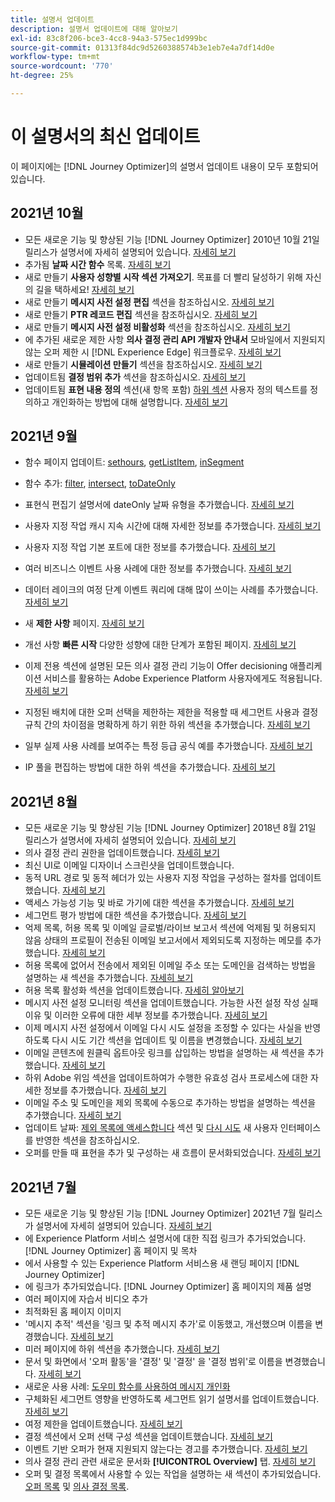 ```yaml
---
title: 설명서 업데이트
description: 설명서 업데이트에 대해 알아보기
exl-id: 83c8f206-bce3-4cc8-94a3-575ec1d999bc
source-git-commit: 01313f84dc9d5260388574b3e1eb7e4a7df14d0e
workflow-type: tm+mt
source-wordcount: '770'
ht-degree: 25%

---
```


# 이 설명서의 최신 업데이트

이 페이지에는 [!DNL Journey Optimizer]의 설명서 업데이트 내용이 모두 포함되어 있습니다.


## 2021년 10월

* 모든 새로운 기능 및 향상된 기능 [!DNL Journey Optimizer] 2010년 10월 21일 릴리스가 설명서에 자세히 설명되어 있습니다. [자세히 보기](release-notes.md)
* 추가됨 **날짜 시간 함수** 목록. [자세히 보기](personalization/functions/dates.md)
* 새로 만들기 **사용자 성향별 시작 섹션 가져오기**. 목표를 더 빨리 달성하기 위해 자신의 길을 택하세요! [자세히 보기](quick-start.md)
* 새로 만들기 **메시지 사전 설정 편집** 섹션을 참조하십시오. [자세히 보기](configuration/message-presets.md#edit-message-preset)
* 새로 만들기 **PTR 레코드 편집** 섹션을 참조하십시오. [자세히 보기](configuration/ptr-records.md#edit-ptr-record)
* 새로 만들기 **메시지 사전 설정 비활성화** 섹션을 참조하십시오. [자세히 보기](configuration/message-presets.md#edit-message-preset#deactivate-preset)
* 에 추가된 새로운 제한 사항 **의사 결정 관리 API 개발자 안내서** 모바일에서 지원되지 않는 오퍼 제한 시 [!DNL Experience Edge] 워크플로우. [자세히 보기](offers/api-reference/offers-api/personalized-offers/create.md#limitations)
* 새로 만들기 **시뮬레이션 만들기** 섹션을 참조하십시오. [자세히 보기](offers/offer-activities/simulation.md)
* 업데이트됨 **결정 범위 추가** 섹션을 참조하십시오. [자세히 보기](offers/offer-activities/create-offer-activities.md#add-decision-scopes)
* 업데이트됨 **표현 내용 정의** 섹션(새 항목 포함) [하위 섹션](offers/offer-library/creating-personalized-offers.md#custom-text) 사용자 정의 텍스트를 정의하고 개인화하는 방법에 대해 설명합니다. [자세히 보기](offers/offer-library/creating-personalized-offers.md#content)

## 2021년 9월

* 함수 페이지 업데이트: [sethours](building-journeys/functions/functionsethours.md), [getListItem](building-journeys/functions/functiongetlistitem.md), [inSegment](building-journeys/functions/functioninsegment.md)

* 함수 추가: [filter](building-journeys/functions/functionfilter.md), [intersect](building-journeys/functions/functionintersect.md), [toDateOnly](building-journeys/functions/functiontodateonly.md)

* 표현식 편집기 설명서에 dateOnly 날짜 유형을 추가했습니다. [자세히 보기](building-journeys/expression/data-types.md)

* 사용자 지정 작업 캐시 지속 시간에 대해 자세한 정보를 추가했습니다. [자세히 보기](datasource/external-data-sources.md#section_wjp_nl5_nhb)

* 사용자 지정 작업 기본 포트에 대한 정보를 추가했습니다. [자세히 보기](action/about-custom-action-configuration.md#url-configuration)

* 여러 비즈니스 이벤트 사용 사례에 대한 정보를 추가했습니다. [자세히 보기](event/about-creating-business.md#multiple-business-events)

* 데이터 레이크의 여정 단계 이벤트 쿼리에 대해 많이 쓰이는 사례를 추가했습니다. [자세히 보기](reports/query-examples.md)

* 새 **제한 사항** 페이지. [자세히 보기](limitations.md)

* 개선 사항 **빠른 시작** 다양한 성향에 대한 단계가 포함된 페이지. [자세히 보기](quick-start.md)

* 이제 전용 섹션에 설명된 모든 의사 결정 관리 기능이 Offer decisioning 애플리케이션 서비스를 활용하는 Adobe Experience Platform 사용자에게도 적용됩니다. [자세히 보기](offers/get-started/starting-offer-decisioning.md)

* 지정된 배치에 대한 오퍼 선택을 제한하는 제한을 적용할 때 세그먼트 사용과 결정 규칙 간의 차이점을 명확하게 하기 위한 하위 섹션을 추가했습니다. [자세히 보기](offers/offer-activities/create-offer-activities.md#segments-vs-decision-rules)

* 일부 실제 사용 사례를 보여주는 특정 등급 공식 예를 추가했습니다. [자세히 보기](offers/offer-library/create-ranking-formulas.md#ranking-formula-examples)

* IP 풀을 편집하는 방법에 대한 하위 섹션을 추가했습니다. [자세히 보기](configuration/ip-pools.md#edit-ip-pool)

## 2021년 8월

* 모든 새로운 기능 및 향상된 기능 [!DNL Journey Optimizer] 2018년 8월 21일 릴리스가 설명서에 자세히 설명되어 있습니다. [자세히 보기](release-notes.md)
* 의사 결정 관리 권한을 업데이트했습니다. [자세히 보기](administration/ootb-product-profiles.md)
* 최신 UI로 이메일 디자이너 스크린샷을 업데이트했습니다.
* 동적 URL 경로 및 동적 헤더가 있는 사용자 지정 작업을 구성하는 절차를 업데이트했습니다. [자세히 보기](action/about-custom-action-configuration.md#url-configuration)
* 액세스 가능성 기능 및 바로 가기에 대한 섹션을 추가했습니다. [자세히 보기](user-interface.md#accessibility)
* 세그먼트 평가 방법에 대한 섹션을 추가했습니다. [자세히 보기](segment/about-segments.md#evaluation-method-in-journey-optimizer)
* 억제 목록, 허용 목록 및 이메일 글로벌/라이브 보고서 섹션에 억제됨 및 허용되지 않음 상태의 프로필이 전송된 이메일 보고서에서 제외되도록 지정하는 메모를 추가했습니다. [자세히 보기](reports/email-global-report.md)
* 허용 목록에 없어서 전송에서 제외된 이메일 주소 또는 도메인을 검색하는 방법을 설명하는 새 섹션을 추가했습니다. [자세히 보기](allow-list.md#reporting)
* 허용 목록 활성화 섹션을 업데이트했습니다. [자세히 알아보기](allow-list.md#enable-allow-list)
* 메시지 사전 설정 모니터링 섹션을 업데이트했습니다. 가능한 사전 설정 작성 실패 이유 및 이러한 오류에 대한 세부 정보를 추가했습니다. [자세히 보기](configuration/message-presets.md#monitor-message-presets)
* 이제 메시지 사전 설정에서 이메일 다시 시도 설정을 조정할 수 있다는 사실을 반영하도록 다시 시도 기간 섹션을 업데이트 및 이름을 변경했습니다. [자세히 보기](configuration/retries.md#retry-duration)
* 이메일 콘텐츠에 원클릭 옵트아웃 링크를 삽입하는 방법을 설명하는 새 섹션을 추가했습니다. [자세히 보기](message-tracking.md#one-click-opt-out-link)
* 하위 Adobe 위임 섹션을 업데이트하여가 수행한 유효성 검사 프로세스에 대한 자세한 정보를 추가했습니다. [자세히 보기](configuration/delegate-subdomain.md#subdomain-validation)
* 이메일 주소 및 도메인을 제외 목록에 수동으로 추가하는 방법을 설명하는 섹션을 추가했습니다. [자세히 보기](configuration/manage-suppression-list.md#add-addresses-and-domains)
* 업데이트 날짜: [제외 목록에 액세스합니다](configuration/manage-suppression-list.md#access-suppression-list) 섹션 및 [다시 시도](configuration/retries.md) 새 사용자 인터페이스를 반영한 섹션을 참조하십시오.
* 오퍼를 만들 때 표현을 추가 및 구성하는 새 흐름이 문서화되었습니다. [자세히 보기](offers/offer-library/creating-personalized-offers.md#representations)


## 2021년 7월

* 모든 새로운 기능 및 향상된 기능 [!DNL Journey Optimizer] 2021년 7월 릴리스가 설명서에 자세히 설명되어 있습니다. [자세히 보기](release-notes.md)
* 에 Experience Platform 서비스 설명서에 대한 직접 링크가 추가되었습니다. [!DNL Journey Optimizer] 홈 페이지 및 목차
* 에서 사용할 수 있는 Experience Platform 서비스용 새 랜딩 페이지 [!DNL Journey Optimizer]
* 에 링크가 추가되었습니다. [!DNL Journey Optimizer] 홈 페이지의 제품 설명
* 여러 페이지에 자습서 비디오 추가
* 최적화된 홈 페이지 이미지
* &#39;메시지 추적&#39; 섹션을 &#39;링크 및 추적 메시지 추가&#39;로 이동했고, 개선했으며 이름을 변경했습니다. [자세히 보기](message-tracking.md)
* 미러 페이지에 하위 섹션을 추가했습니다. [자세히 보기](message-tracking.md#mirror-page)
* 문서 및 화면에서 &#39;오퍼 활동&#39;을 &#39;결정&#39; 및 &#39;결정&#39; 을 &#39;결정 범위&#39;로 이름을 변경했습니다. [자세히 보기](offers/get-started/starting-offer-decisioning.md)
* 새로운 사용 사례: [도우미 함수를 사용하여 메시지 개인화](personalization/personalization-use-case-helper-functions.md)
* 구체화된 세그먼트 영향을 반영하도록 세그먼트 읽기 설명서를 업데이트했습니다. [자세히 보기](building-journeys/read-segment.md)
* 여정 제한을 업데이트했습니다. [자세히 보기](limitations.md)
* 결정 섹션에서 오퍼 선택 구성 섹션을 업데이트했습니다. [자세히 보기](offers/offer-activities/configure-offer-selection.md)
* 이벤트 기반 오퍼가 현재 지원되지 않는다는 경고를 추가했습니다. [자세히 보기](offers/offer-library/creating-personalized-offers.md#eligibility)
* 의사 결정 관리 관련 새로운 문서화 **[!UICONTROL Overview]** 탭. [자세히 보기](offers/get-started/user-interface.md#overview)
* 오퍼 및 결정 목록에서 사용할 수 있는 작업을 설명하는 새 섹션이 추가되었습니다. [오퍼 목록](offers/offer-library/creating-personalized-offers.md#offer-list) 및 [의사 결정 목록](offers/offer-activities/create-offer-activities.md#decision-list).
